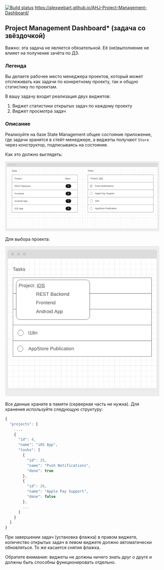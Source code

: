 [![Build status](https://ci.appveyor.com/api/projects/status/e28hdsp6575ac6lf?svg=true)](https://ci.appveyor.com/project/AlexWEBArt/ahj-project-management-dashboard)
https://alexwebart.github.io/AHJ-Project-Management-Dashboard/

## Project Management Dashboard* (задача со звёздочкой)

Важно: эта задача не является обязательной. Её (не)выполнение не влияет на получение зачёта по ДЗ.

### Легенда

Вы делаете рабочее место менеджера проектов, который может отслеживать как задачи по конкретному проекту, так и общую статистику по проектам.

В вашу задачу входит реализация двух виджетов:
1. Виджет статистики открытых задач по каждому проекту
1. Виджет просмотра задач

### Описание

Реализуйте на базе State Management общее состояние приложение, где задачи хранятся в стейт-менеджере, а виджеты получают `Store` через конструктор, подписываясь на состояние.

Как это должно выглядеть:

![](./src/img/dashboard.png)

Для выбора проекта:

![](./src/img/dashboard-2.png)

Все данные храните в памяти (серверная часть не нужна). Для хранения используйте следующую структуру:

```javascript
{
  "projects": [
    ...,
    {
      "id": 4,
      "name": "iOS App",
      "tasks": [
        {
          "id": 25,
          "name": "Push Notifications",
          "done": true
        },
        {
          "id": 26,
          "name": "Apple Pay Support",
          "done": false
        },
        ...
      ]
    }
  ]
}

```

При завершении задач (установка флажка) в правом виджете, количество открытых задач в левом виджете должно автоматически обновляться. То же касается снятия флажка.

Обратите внимание: виджеты не должны ничего знать друг о друге и должны быть способны функционировать отдельно.